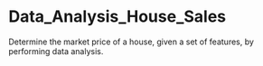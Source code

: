# Data_Analysis_House_Sales
Determine the market price of a house, given a set of features, by performing data analysis.
